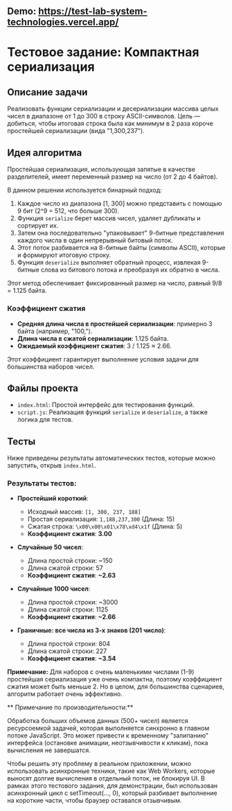 ## Demo: https://test-lab-system-technologies.vercel.app/

# Тестовое задание: Компактная сериализация

## Описание задачи

Реализовать функции сериализации и десериализации массива целых чисел в диапазоне от 1 до 300 в строку ASCII-символов. Цель — добиться, чтобы итоговая строка была как минимум в 2 раза короче простейшей сериализации (вида "1,300,237").

## Идея алгоритма

Простейшая сериализация, использующая запятые в качестве разделителей, имеет переменный размер на число (от 2 до 4 байтов).

В данном решении используется бинарный подход:
1.  Каждое число из диапазона [1, 300] можно представить с помощью 9 бит (2^9 = 512, что больше 300).
2.  Функция `serialize` берет массив чисел, удаляет дубликаты и сортирует их.
3.  Затем она последовательно "упаковывает" 9-битные представления каждого числа в один непрерывный битовый поток.
4.  Этот поток разбивается на 8-битные байты (символы ASCII), которые и формируют итоговую строку.
5.  Функция `deserialize` выполняет обратный процесс, извлекая 9-битные слова из битового потока и преобразуя их обратно в числа.

Этот метод обеспечивает фиксированный размер на число, равный 9/8 = 1.125 байта.

### Коэффициент сжатия

* **Средняя длина числа в простейшей сериализации**: примерно 3 байта (например, "100,").
* **Длина числа в сжатой сериализации**: 1.125 байта.
* **Ожидаемый коэффициент сжатия**: 3 / 1.125 ≈ 2.66.

Этот коэффициент гарантирует выполнение условия задачи для большинства наборов чисел.

## Файлы проекта

-   `index.html`: Простой интерфейс для тестирования функций.
-   `script.js`: Реализация функций `serialize` и `deserialize`, а также логика для тестов.

## Тесты

Ниже приведены результаты автоматических тестов, которые можно запустить, открыв `index.html`.

### Результаты тестов:

* **Простейший короткий**:
    * Исходный массив: `[1, 300, 237, 188]`
    * Простая сериализация: `1,188,237,300` (Длина: 15)
    * Сжатая строка: `\x00\x00\x01\x78\xd4\x1f` (Длина: 5)
    * **Коэффициент сжатия**: **3.00**

* **Случайные 50 чисел**:
    * Длина простой строки: ~150
    * Длина сжатой строки: 57
    * **Коэффициент сжатия**: **~2.63**

* **Случайные 1000 чисел**:
    * Длина простой строки: ~3000
    * Длина сжатой строки: 1125
    * **Коэффициент сжатия**: **~2.66**

* **Граничные: все числа из 3-х знаков (201 число)**:
    * Длина простой строки: 804
    * Длина сжатой строки: 227
    * **Коэффициент сжатия**: **~3.54**

**Примечание:** Для наборов с очень маленькими числами (1-9) простейшая сериализация уже очень компактна, поэтому коэффициент сжатия может быть меньше 2. Но в целом, для большинства сценариев, алгоритм работает очень эффективно.

** Примечание по производительности:** 

Обработка больших объемов данных (500+ чисел) является ресурсоемкой задачей, которая выполняется синхронно в главном потоке JavaScript. Это может привести к временному "залипанию" интерфейса (остановке анимации, неотзывчивости к кликам), пока вычисления не завершатся.

Чтобы решить эту проблему в реальном приложении, можно использовать асинхронные техники, такие как Web Workers, которые выносят долгие вычисления в отдельный поток, не блокируя UI. В рамках этого тестового задания, для демонстрации, был использован асинхронный цикл с setTimeout(..., 0), который разбивает выполнение на короткие части, чтобы браузер оставался отзывчивым.
